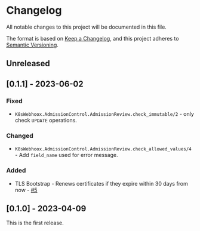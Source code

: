 # Changelog

All notable changes to this project will be documented in this file.

The format is based on [Keep a Changelog](https://keepachangelog.com/en/1.0.0/),
and this project adheres to [Semantic Versioning](https://semver.org/spec/v2.0.0.html).

## Unreleased

<!-- Add your changelog entry to the relevant subsection -->

<!-- ### Added | Changed | Deprecated | Removed | Fixed | Security -->

<!-- No new entries below this line! -->

## [0.1.1] - 2023-06-02

### Fixed

- `K8sWebhoox.AdmissionControl.AdmissionReview.check_immutable/2` - only check `UPDATE` operations.

### Changed

- `K8sWebhoox.AdmissionControl.AdmissionReview.check_allowed_values/4` - Add `field_name` used for error message.

### Added

- TLS Bootstrap - Renews certificates if they expire within 30 days from now - [#5](https://github.com/mruoss/k8s_webhoox/pull/5)

## [0.1.0] - 2023-04-09

This is the first release.
